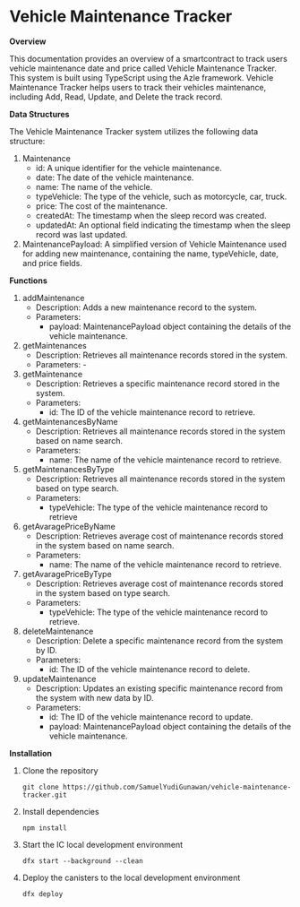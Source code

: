 # Vehicle Maintenance Tracker
**Overview**

This documentation provides an overview of a smartcontract to track users vehicle maintenance date and price called Vehicle Maintenance Tracker. This system is built using TypeScript using the Azle framework. Vehicle Maintenance Tracker helps users to track their vehicles maintenance, including Add, Read, Update, and Delete the track record.

**Data Structures**

The Vehicle Maintenance Tracker system utilizes the following data structure:
1. Maintenance
   - id: A unique identifier for the vehicle maintenance.
   - date: The date of the vehicle maintenance.
   - name: The name of the vehicle.
   - typeVehicle: The type of the vehicle, such as motorcycle, car, truck.
   - price: The cost of the maintenance.
   - createdAt: The timestamp when the sleep record was created.
   - updatedAt: An optional field indicating the timestamp when the sleep record was last updated.
2. MaintenancePayload: A simplified version of Vehicle Maintenance used for adding new maintenance, containing the name, typeVehicle, date, and price fields.

**Functions**
1. addMaintenance
   - Description: Adds a new maintenance record to the system.
   - Parameters:
     - payload: MaintenancePayload object containing the details of the vehicle maintenance.
3. getMaintenances
   - Description: Retrieves all maintenance records stored in the system.
   - Parameters: -
5. getMaintenance
   - Description: Retrieves a specific maintenance record stored in the system.
   - Parameters:
     - id: The ID of the vehicle maintenance record to retrieve.
7. getMaintenancesByName
   - Description: Retrieves all maintenance records stored in the system based on name search.
   - Parameters:
     - name: The name of the vehicle maintenance record to retrieve.
9. getMaintenancesByType
    - Description: Retrieves all maintenance records stored in the system based on type search.
    - Parameters:
      - typeVehicle: The type of the vehicle maintenance record to retrieve
11. getAvaragePriceByName
    - Description: Retrieves average cost of maintenance records stored in the system based on name search.
    - Parameters:
      - name: The name of the vehicle maintenance record to retrieve.
13. getAvaragePriceByType
    - Description: Retrieves average cost of maintenance records stored in the system based on type search.
    - Parameters:
      - typeVehicle: The type of the vehicle maintenance record to retrieve.
15. deleteMaintenance
    - Description: Delete a specific maintenance record from the system by ID.
    - Parameters:
      - id: The ID of the vehicle maintenance record to delete.
17. updateMaintenance
    - Description: Updates an existing specific maintenance record from the system with new data by ID.
    - Parameters:
      - id: The ID of the vehicle maintenance record to update.
      - payload: MaintenancePayload object containing the details of the vehicle maintenance.

**Installation**
1. Clone the repository
   
   ```
   git clone https://github.com/SamuelYudiGunawan/vehicle-maintenance-tracker.git
   ```
2. Install dependencies

   ```
   npm install
   ```
4. Start the IC local development environment

   ```
   dfx start --background --clean
   ```
5. Deploy the canisters to the local development environment

   ```
   dfx deploy
   ```
